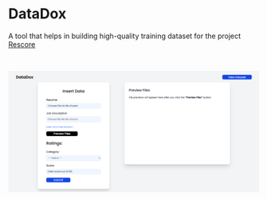 # DataDox

A tool that helps in building high-quality training dataset for the project [Rescore](https://github.com/UjjwalKumar02/Rescore)

<br/>

![App Screenshot](frontend/public/app_screenshot4.png)
